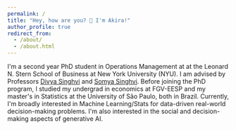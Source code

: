 ```yaml
---
permalink: /
title: "Hey, how are you? 👋 I'm Akira!"
author_profile: true
redirect_from: 
  - /about/
  - /about.html
---
```


I'm a second year PhD student in Operations Management at at the Leonard N. Stern School of Business at New York University (NYU). I am advised by Professors [Divya Singhvi](https://divyasinghvi.github.io/) and [Somya Singhvi](https://somyasinghvi.github.io/). Before joining the PhD program, I studied my undergrad in economics at FGV-EESP and my master's in Statistics at the University of São Paulo, both in Brazil. Currently, I'm broadly interested in Machine Learning/Stats for data-driven real-world decision-making problems. I'm also interested in the social and decision-making aspects of generative AI.
